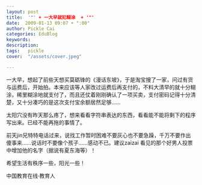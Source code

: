 ```yaml
---
layout: post  
title:  '"' + 一大早就犯糊涂  + '"'
date:  2009-01-13 09:07 + ":00" 
author: Pickle Cai  
categories: EduBlog  
keywords: 
description:   
tags:	pickle   
cover:  "/assets/cover.jpeg"  

---  
```

    
一大早，想起了前些天想买莫砺锋的《漫话东坡》，于是淘宝搜了一家，问过有货与运费后，开始拍。本来应该等人家改过运费后再支付的，不料大清早的就十分糊涂，稀里糊涂地就支付了，而且还仗着刚刚确认了一项买卖，支付密码记得十分清楚，又十分凑巧的是这次支付宝余额居然足够……



太阳穴没有昨天那么疼了，想来看看字符串表达的东西，看看能不能将剩下的程序写出来。已经不能再拖的事情了。



前天jin兄特特电话过来，说找工作暂时困难不要灰心也不要急躁，千万不要作出傻事来……说话时不要像个孩子……感动不已。建议zaizai 看见的那个好男人投票中增加他的名字（据说有夏东海等）！



希望生活有秩序一些，阳光一些！



		    
 中国教育在线·教育人

